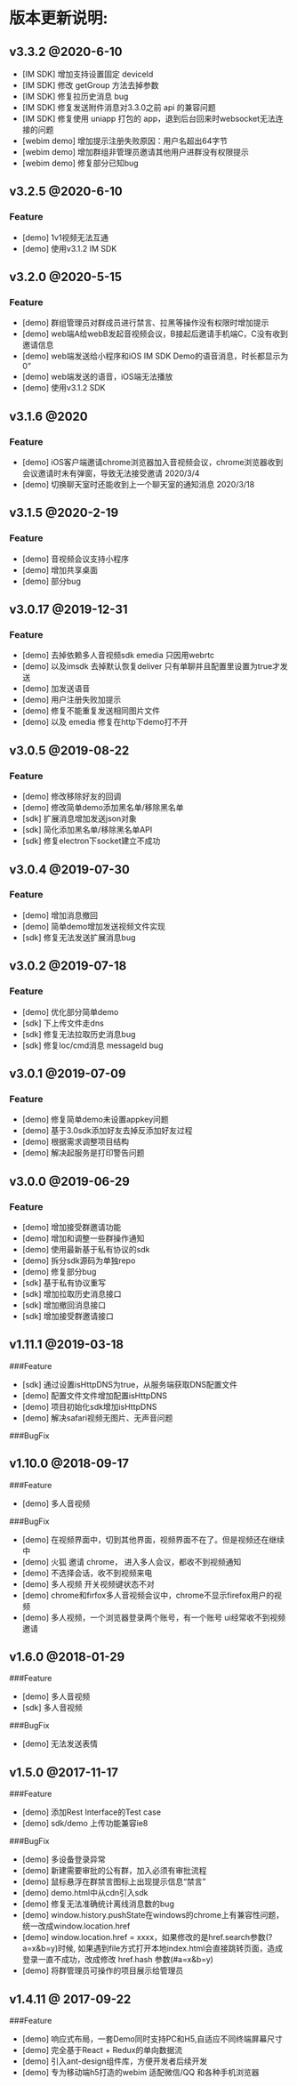 # 版本更新说明:
## v3.3.2 @2020-6-10
  * [IM SDK] 增加支持设置固定 deviceId
  * [IM SDK] 修改 getGroup 方法去掉参数
  * [IM SDK] 修复拉历史消息 bug
  * [IM SDK] 修复发送附件消息对3.3.0之前 api 的兼容问题
  * [IM SDK] 修复使用 uniapp 打包的 app，退到后台回来时websocket无法连接的问题
  * [webim demo] 增加提示注册失败原因：用户名超出64字节
  * [webim demo] 增加群组非管理员邀请其他用户进群没有权限提示
  * [webim demo] 修复部分已知bug


## v3.2.5 @2020-6-10
### Feature
* [demo] 1v1视频无法互通
* [demo] 使用v3.1.2 IM SDK

## v3.2.0 @2020-5-15
### Feature
* [demo] 群组管理员对群成员进行禁言、拉黑等操作没有权限时增加提示
* [demo] web端A给webB发起音视频会议，B接起后邀请手机端C，C没有收到邀请信息
* [demo] web端发送给小程序和iOS IM SDK Demo的语音消息，时长都显示为0”
* [demo] web端发送的语音，iOS端无法播放
* [demo] 使用v3.1.2 SDK

## v3.1.6 @2020
### Feature
* [demo] iOS客户端邀请chrome浏览器加入音视频会议，chrome浏览器收到会议邀请时未有弹窗，导致无法接受邀请  2020/3/4
* [demo] 切换聊天室时还能收到上一个聊天室的通知消息  2020/3/18


## v3.1.5 @2020-2-19
### Feature
* [demo] 音视频会议支持小程序
* [demo] 增加共享桌面
* [demo] 部分bug

## v3.0.17 @2019-12-31
### Feature
* [demo] 去掉依赖多人音视频sdk emedia 只因用webrtc
* [demo] 以及imsdk 去掉默认恢复deliver 只有单聊并且配置里设置为true才发送
* [demo] 加发送语音
* [demo] 用户注册失败加提示
* [demo] 修复不能重复发送相同图片文件
* [demo] 以及 emedia 修复在http下demo打不开

## v3.0.5 @2019-08-22
### Feature
* [demo] 修改移除好友的回调
* [demo] 修改简单demo添加黑名单/移除黑名单
* [sdk] 扩展消息增加发送json对象
* [sdk] 简化添加黑名单/移除黑名单API
* [sdk] 修复electron下socket建立不成功

## v3.0.4 @2019-07-30
### Feature
* [demo] 增加消息撤回
* [demo] 简单demo增加发送视频文件实现
* [sdk] 修复无法发送扩展消息bug

## v3.0.2 @2019-07-18
### Feature
* [demo] 优化部分简单demo
* [sdk] 下上传文件走dns
* [sdk] 修复无法拉取历史消息bug
* [sdk] 修复loc/cmd消息 messageId bug

## v3.0.1 @2019-07-09
### Feature

* [demo] 修复简单demo未设置appkey问题
* [demo] 基于3.0sdk添加好友去掉反添加好友过程
* [demo] 根据需求调整项目结构
* [demo] 解决起服务是打印警告问题


## v3.0.0 @2019-06-29
### Feature

* [demo] 增加接受群邀请功能
* [demo] 增加和调整一些群操作通知
* [demo] 使用最新基于私有协议的sdk
* [demo] 拆分sdk源码为单独repo
* [demo] 修复部分bug
* [sdk] 基于私有协议重写
* [sdk] 增加拉取历史消息接口
* [sdk] 增加撤回消息接口
* [sdk] 增加接受群邀请接口

## v1.11.1 @2019-03-18
###Feature

* [sdk] 通过设置isHttpDNS为true，从服务端获取DNS配置文件
* [demo] 配置文件文件增加配置isHttpDNS
* [demo] 项目初始化sdk增加isHttpDNS
* [demo] 解决safari视频无图片、无声音问题


###BugFix


## v1.10.0 @2018-09-17

###Feature

* [demo] 多人音视频

###BugFix

* [demo] 在视频界面中，切到其他界面，视频界面不在了。但是视频还在继续 中
* [demo] 火狐 邀请 chrome， 进入多人会议，都收不到视频通知
* [demo] 不选择会话，收不到视频来电
* [demo] 多人视频 开关视频键状态不对
* [demo] chrome和firfox多人音视频会议中，chrome不显示firefox用户的视频
* [demo] 多人视频，一个浏览器登录两个账号，有一个账号 ui经常收不到视频邀请


## v1.6.0 @2018-01-29

###Feature

* [demo] 多人音视频
* [sdk] 多人音视频

###BugFix

* [demo] 无法发送表情

## v1.5.0 @2017-11-17

###Feature

* [demo] 添加Rest Interface的Test case
* [demo] sdk/demo 上传功能兼容ie8

###BugFix

* [demo] 多设备登录异常
* [demo] 新建需要审批的公有群，加入必须有审批流程
* [demo] 鼠标悬浮在群禁言图标上出现提示信息“禁言”
* [demo] demo.html中从cdn引入sdk
* [demo] 修复无法准确统计离线消息数的bug
* [demo] window.history.pushState在windows的chrome上有兼容性问题，统一改成window.location.href
* [demo] window.location.href = xxxx，如果修改的是href.search参数(?a=x&b=y)时候, 如果遇到file方式打开本地index.html会直接跳转页面，造成登录一直不成功，改成修改 href.hash 参数(#a=x&b=y)
* [demo] 将群管理员可操作的项目展示给管理员

## v1.4.11 @ 2017-09-22

###Feature

* [demo] 响应式布局，一套Demo同时支持PC和H5,自适应不同终端屏幕尺寸
* [demo] 完全基于React + Redux的单向数据流
* [demo] 引入ant-design组件库，方便开发者后续开发
* [demo] 专为移动端h5打造的webim 适配微信/QQ 和各种手机浏览器
